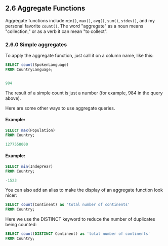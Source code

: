 ## 2.6 Aggregate Functions
Aggregate functions include `min()`, `max()`, `avg()`, `sum()`, `stdev()`, and my personal favorite `count()`. The word "aggregate" as a noun means "collection," or as a verb it can mean "to collect".

### 2.6.0 Simple aggregates
To apply the aggregate function, just call it on a column name, like this:
```sql
SELECT count(SpokenLanguage)
FROM CountryLanguage;


984
```
The result of a simple count is just a number (for example, 984 in the query above).

Here are some other ways to use aggregate queries. 
#### Example: 
```sql
SELECT max(Population)
FROM Country;

1277558000
```
#### Example:
```sql
SELECT min(IndepYear)
FROM Country;

-1523
```
You can also add an alias to make the display of an aggregate function look nicer:
```sql
SELECT count(Continent) as 'total number of continents'
FROM Country;
```
Here we use the DISTINCT keyword to reduce the number of duplicates being counted: 
```sql
SELECT count(DISTINCT Continent) as 'total number of continents'
FROM Country;
```

